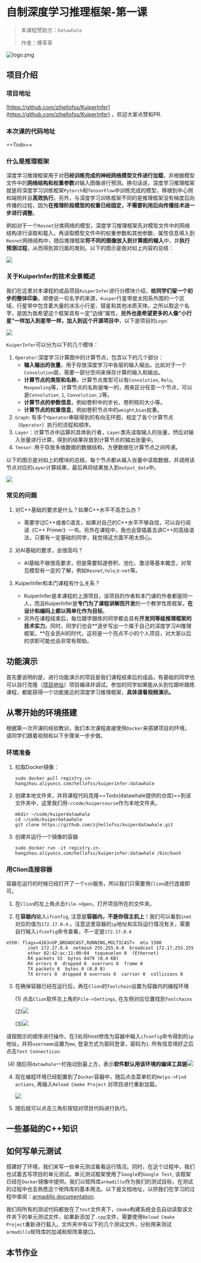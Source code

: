 

# 自制深度学习推理框架-第一课

> 本课程赞助方：`Datawhale`
>
> 作者：傅莘莘

![logo.png](https://i.imgur.com/dXqvgNI.png)

## 项目介绍

###  项目地址

[https://github.com/zjhellofss/KuiperInfer](https://github.com/zjhellofss/KuiperInfer) ，欢迎大家点赞和PR.

### 本次课的代码地址

==Todo==

### 什么是推理框架

​		深度学习推理框架用于对**已经训练完成的神经网络模型文件进行加载**，并根据模型文件中的**网络结构和权重参数**对输入图像进行预测。换句话说，深度学习推理框架就是将深度学习训练框架`Pytorch`和`TensorFlow`中训练完成的模型，移植到中心侧和端侧并且**高效执行**。另外，与深度学习训练框架不同的是推理框架没有梯度后向传播的过程，因为**在推理阶段模型的权重已经固定，不需要利用后向传播技术进一步进行调整**。

​		例如对于一个`Resnet`分类网络的模型，深度学习推理框架先对模型文件中的网络结构进行读取和载入，再读取模型文件中的权重参数和其他参数、属性信息填入到`Resnet`网络结构中，随后推理框架**将不同的图像放入到计算图的输入**中，并**执行预测过程**，从而得到其归属的类别。以下的图示是我对如上内容的总结：

![](https://i.imgur.com/37yWH3a.png)

### 关于KuiperInfer的技术全景概述

​		我们在这里对本课程的成品项目`KuiperInfer`进行分模块介绍，**给同学们留一个初步的整体印象**。顺便说一句名字的来源，`Kuiper`行星带是太阳系外围的一个区域，行星带中包含着大量的冰冻小行星、彗星和其他冰质天体。之所以取这个名字，是因为我希望这个框架具有一定“边缘”属性，**另外也是希望更多的人像“小行星”一样加入到星带一样，加入到这个开源项目中**，以下是项目的`Logo`:

![](https://i.imgur.com/qO2yKaH.jpg)

`KuiperInfer`可以分为以下的几个模块：

1. `Operator`:深度学习计算图中的计算节点，包含以下的几个部分：
   * **输入输出的张量**，用于存放深度学习中各层的输入输出。比如对于一个`Convolution`层，需要一部分空间来保存计算的输入和输出。
   * **计算节点的类型和名称**，计算节点类型可以有`Convolution`, `Relu`, `Maxpooling`等，计算节点的名称是唯一的，用来区分任意一个节点，可以是`Convolution_1`, `Convolution_2`等。
   * **计算节点的参数信息**，例如卷积中的步长、卷积核的大小等。
   * **计算节点的权重信息**，例如卷积节点中的`weight`,`bias`权重。
2. `Graph`: 有多个`Operator`串联得到的有向无环图，规定了各个计算节点（`Operator`）执行的流程和顺序。
3. `Layer`：计算节点中运算的具体执行者，`Layer`类先读取输入的张量，然后对输入张量进行计算，得到的结果存放到计算节点的输出张量中。
4. `Tensor`: 用于存放多维数据的数据结构，方便数据在计算节点之间传递。

以下的图示是对如上的模块的总结，每个节点都从输入张量中读取数据，并调用该节点对应的`Layer`计算结果，最后再将结果放入到`output_data`中。

![](https://i.imgur.com/Tf58pEc.png)

### 常见的问题

1. 对C++基础的要求是什么？如果C++水平不高怎么办？
   * 需要学过C++或者C语言，如果对自己的C++水平不够自信，可以自行阅读《C++ Primer》一书。另外在课程中，我也会穿插着去讲C++的高级语法，只要有一定基础的同学，我觉得这方面不用太担心。 

2. 对AI基础的要求，会很高吗？
   * AI基础不做很高要求，但是需要知道卷积、池化、激活等基本概念，对常见模型有一定的了解，例如`Resnet`,`Yolo`,`U-net`等。

3. KuiperInfer和本门课程有什么关系？
   * KuiperInfer是本课程的上游项目，该项目的作者和本门课的作者都是同一人，而且KuiperInfer是**专门为了课程讲解而开发**的一个教学性质框架，**在设计和编码上都以简单化作为目标**。
   * 另外在课程结束后，每位跟学跟练的同学都会具有**开发同等级推理框架的技术实力**。同时，同学们也会**逐步写出一个属于自己的深度学习AI推理框架。**在全民AI的时代，这将是一个亮点不小的个人项目，对大家以后的求职可能也会非常有帮助。

## 功能演示

​		首先要说明的是，进行功能演示的项目是我们课程结束后的成品，有基础的同学也可以自行克隆（[项目地址](https://github.com/zjhellofss/KuiperInfer/)）项目编译并调试。参加的同学如果能从头到位跟听跟练课程，都能获得一个功能接近的深度学习推理框架，**具体请看视频演示。**

## 从零开始的环境搭建

​		根据第一次开课的经验教训，我们本次课程直接使用`Docker`来搭建项目的环境，请同学们跟着视频和以下步骤来一步步做。

### 环境准备

1. 拉取Docker镜像：

   ```shell
   sudo docker pull registry.cn-hangzhou.aliyuncs.com/hellofss/kuiperinfer:datawhale
   ```

2. 创建本地文件夹，并将课程代码克隆==Todo(datawhale提供的仓库)==到该文件夹中，这里我们用`~/code/kuipercourse`作为本地文件夹。

   ```shell
   mkdir ~/code/kuiperdatawhale 
   cd ~/code/kuiperdatawhale
   git clone https://github.com/zjhellofss/kuiperdatawhale.git
   ```

3. 创建并运行一个镜像的容器

   ```shell
   sudo docker run -it registry.cn-hangzhou.aliyuncs.com/hellofss/kuiperinfer:datawhale /bin/bash
   ```

### 用Clion连接容器

容器在运行的时候已经打开了一个`ssh`服务，所以我们只需要用`Clion`进行连接即可。

1. 在`Clion`的左上角点击`File->Open`，打开项目所在的文件夹。

2. 在**容器内**输入`ifconfig`, 注意是**容器内，不是你宿主机上**！我们可以看到`inet`对应的值为`172.17.0.4` 。注意这里容器的`ip`地址和实际运行情况有关，需要自行输入`ifconfig`命令查看，不一定是`172.17.0.4`

```shell
eth0: flags=4163<UP,BROADCAST,RUNNING,MULTICAST>  mtu 1500
        inet 172.17.0.4  netmask 255.255.0.0  broadcast 172.17.255.255
        ether 02:42:ac:11:00:04  txqueuelen 0  (Ethernet)
        RX packets 55  bytes 8479 (8.4 KB)
        RX errors 0  dropped 0  overruns 0  frame 0
        TX packets 0  bytes 0 (0.0 B)
        TX errors 0  dropped 0 overruns 0  carrier 0  collisions 0
```

3. 在确保容器已经在运行后，再在`Clion`的`Toolchain`设置为容器内的编程环境

   (1) 点击`Clion`软件左上角的`File->Settings`, 在左侧对应位置找到`Toolchains`

   (2)![](https://i.imgur.com/qK7Zdg4.png)

   (3)![](https://i.imgur.com/6tJcIbQ.png)

​	请按图示的顺序进行操作，在3处将host修改为容器中输入`ifconfig`命令得到的`ip`地址，并将`username`设置为`me`, 登录方式为密码登录，密码为`1`. 所有信息填好之后点击`Test Connectiion`.

​	(4) 随后将`datawhale`一栏拖动到最上方，表示**软件默认用该环境的编译工具链**![](https://i.imgur.com/CUZ7b4h.png)

4. 现在编程环境已经配置到了`Docker`容器中，随后点击菜单栏的`Helps->Find actions`, 再输入`Reload Cmake Project` 对项目进行重新加载。

   ![](https://i.imgur.com/W1YFvok.png)

5. 随后就可以点击三角形按钮对项目代码进行执行。

## 一些基础的C++知识



## 如何写单元测试

​		搭建好了环境，我们来写一些单元测试看看运行情况。同时，在这个过程中，我们也试着去写项目的单元测试。单元测试框架使用了`Google`的`Google Test`, 该框架已经在`Docker`镜像中提供。我们以矩阵库`armadillo`作为我们的测试目标，在测试的过程中也去熟悉这个矩阵库的基本用法。以下是文档地址，以供我们在学习的过程中查阅：[armadillo documentation](https://arma.sourceforge.net/docs.html). 

​		我们将所有的测试代码都放在了`test`文件夹下，`Cmake`构建系统会去自动读取该文件夹下的单元测试文件，如果新添加了`.cpp`文件，需要使用`Reload Cmake Project`重新进行载入。文件夹中有以下的几个测试文件，分别用来测试`armadillo`矩阵库的加减和矩阵乘接口。

## 本节作业


